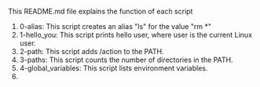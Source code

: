 This README.md file explains the function of each script
1. 0-alias: This script creates an alias "ls" for the value "rm *"
2. 1-hello_you: This script prints hello user, where user is the current Linux user.
3. 2-path: This script adds /action to the PATH.
4. 3-paths: This script counts the number of directories in the PATH.
5. 4-global_variables: This script lists environment variables.
6.  
